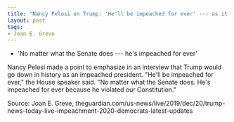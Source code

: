 ```yaml
---
title: "Nancy Pelosi on Trump: 'He'll be impeached for ever' --- as it happened"
layout: post
tags:
- Joan E. Greve
---
```


- 'No matter what the Senate does --- he's impeached for ever'

Nancy Pelosi made a point to emphasize in an interview that Trump would go down in history as an impeached president. "He'll be impeached for ever," the House speaker said. "No matter what the Senate does. He's impeached for ever because he violated our Constitution."

Source: Joan E. Greve, theguardian.com/us-news/live/2019/dec/20/trump-news-today-live-impeachment-2020-democrats-latest-updates
